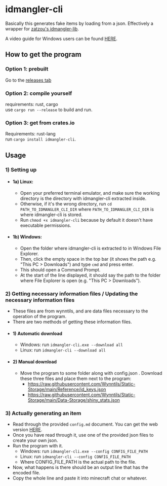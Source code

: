 # idmangler-cli
Basically this generates fake items by loading from a json. Effectively a wrapper for [zatzou's idmangler-lib](https://github.com/Zatzou/idmangler-lib).

A video guide for Windows users can be found [HERE](https://www.youtube.com/watch?v=AvEUhs_6rEc).


## How to get the program
### Option 1: prebuilt
Go to the [releases tab](https://git.frfrnocap.men/endernon/idmangler-cli/releases)
### Option 2: compile yourself
requirements: rust, cargo  
use `cargo run --release` to build and run.  
### Option 3: get from crates.io
Requirements: rust-lang  
run `cargo install idmangler-cli`.

## Usage

### 1) Setting up
- #### 1a) Linux:
  - Open your preferred terminal emulator, and make sure the working directory is the directory with idmangler-cli extracted inside.
  - Otherwise, if it's the wrong directory, run `cd PATH_TO_IDMANGLER_CLI_DIR` where `PATH_TO_IDMANGLER_CLI_DIR` is where idmangler-cli is stored.
  - Run `chmod +x idmangler-cli` because by default it doesn't have executable permissions.
- #### 1b) Windows:
  - Open the folder where idmangler-cli is extracted to in Windows File Explorer. 
  - Then, click the empty space in the top bar (it shows the path e.g. "This PC > Downloads") and type `cmd` and press enter.
  - This should open a Command Prompt.
  - At the start of the line displayed, it should say the path to the folder where File Explorer is open (e.g. "This PC > Downloads").
### 2) Getting necessary information files / Updating the necessary information files
- These files are from wynntils, and are data files necessary to the operation of the program. 
- There are two methods of getting these information files.
- #### 1) Automatic download
  - Windows: run `idmangler-cli.exe --download all`
  - Linux: run `idmangler-cli --download all`
- #### 2) Manual download
  - Move the program to some folder along with config.json . Download these three files and place them next to the program:  
    - https://raw.githubusercontent.com/Wynntils/Static-Storage/main/Reference/id_keys.json  
    - https://raw.githubusercontent.com/Wynntils/Static-Storage/main/Data-Storage/shiny_stats.json
### 3) Actually generating an item
- Read through the provided `config.md` document. You can get the web version [HERE](docs/config.md).
- Once you have read through it, use one of the provided json files to create your own json.
- Run the program with it.
  - Windows: run `idmangler-cli.exe --config CONFIG_FILE_PATH` 
  - Linux: run `idmangler-cli --config CONFIG_FILE_PATH`
  - Where CONFIG_FILE_PATH is the actual path to the file.
- Now, what happens is there should be an output line that has the encoded file.
- Copy the whole line and paste it into minecraft chat or whatever.